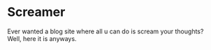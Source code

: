 # Screamer
Ever wanted a blog site where all u can do is scream your thoughts?  
Well, here it is anyways.